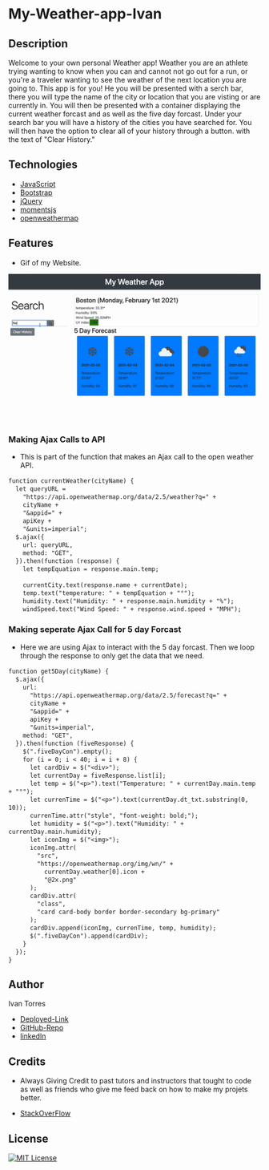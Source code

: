 # My-Weather-app-Ivan


## Description 
Welcome to your own personal Weather app! Weather you are an athlete trying wanting to know when you can and cannot not go out for a run, or you're a traveler wanting to see the weather of the next location you are going to. This app is for you! He you will be presented with a serch bar, there you will type the name of the city or location that you are visting or are currently in. You will then be presented with a container displaying the current weather forcast and as well as the five day forcast. Under your search bar you will have a history of the cities you have searched for. You will then have the option to clear all of your history through a button. with the text of "Clear History." 

## Technologies
* [JavaScript](https://www.w3schools.com/js/)
* [Bootstrap](https://getbootstrap.com/)
* [jQuery](https://jquery.com/)
* [momentsjs](https://momentjs.com/)
* [openweathermap](https://openweathermap.org/)


## Features
* Gif of my Website. 

![Quiz-Gif](./assets/newWeather.gif)

### Making Ajax Calls to API
- This is part of the function that makes an Ajax call to the open weather API. 

```
function currentWeather(cityName) {
  let queryURL =
    "https://api.openweathermap.org/data/2.5/weather?q=" +
    cityName +
    "&appid=" +
    apiKey +
    "&units=imperial";
  $.ajax({
    url: queryURL,
    method: "GET",
  }).then(function (response) {
    let tempEquation = response.main.temp;

    currentCity.text(response.name + currentDate);
    temp.text("temperature: " + tempEquation + "°");
    humidity.text("Humidity: " + response.main.humidity + "%");
    windSpeed.text("Wind Speed: " + response.wind.speed + "MPH");
```


### Making seperate Ajax Call for 5 day Forcast
- Here we are using Ajax to interact with the 5 day forcast. Then we loop through the response to only get the data that we need.

```
function get5Day(cityName) {
  $.ajax({
    url:
      "https://api.openweathermap.org/data/2.5/forecast?q=" +
      cityName +
      "&appid=" +
      apiKey +
      "&units=imperial",
    method: "GET",
  }).then(function (fiveResponse) {
    $(".fiveDayCon").empty();
    for (i = 0; i < 40; i = i + 8) {
      let cardDiv = $("<div>");
      let currentDay = fiveResponse.list[i];
      let temp = $("<p>").text("Temperature: " + currentDay.main.temp + "°");
      let currenTime = $("<p>").text(currentDay.dt_txt.substring(0, 10));
      currenTime.attr("style", "font-weight: bold;");
      let humidity = $("<p>").text("Humidity: " + currentDay.main.humidity);
      let iconImg = $("<img>");
      iconImg.attr(
        "src",
        "https://openweathermap.org/img/wn/" +
          currentDay.weather[0].icon +
          "@2x.png"
      );
      cardDiv.attr(
        "class",
        "card card-body border border-secondary bg-primary"
      );
      cardDiv.append(iconImg, currenTime, temp, humidity);
      $(".fiveDayCon").append(cardDiv);
    }
  });
}
```

## Author
Ivan Torres
* [Deployed-Link](https://ivantorresmia.github.io/My-Weather-app-Ivan/)
* [GitHub-Repo](https://github.com/IvanTorresMia/My-Weather-app-Ivan)
* [linkedIn](www.linkedin.com/in/ivan-torres-0828931b2)

## Credits
* Always Giving Credit to past tutors and instructors that tought to code as well as friends who give me feed back on how to make my projets better.

* [StackOverFlow](https://stackoverflow.com/)




## License
[![MIT License](https://img.shields.io/badge/License-MIT-blue.svg)](https://www.mit.edu/~amini/LICENSE.md)